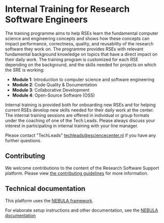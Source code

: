 
# Internal Training for Research Software Engineers
The training programme aims to help RSEs learn the fundamental computer science and engineering concepts and shows how these concepts can impact performance, correctness, quality, and reusability of the research software they work on. The programme provides RSEs with relevant fundamental background knowledge on topics that have a direct impact on their daily work. The training program is customized for each RSE depending on the background, and the skills needed for projects on which the SRE is working:

 - **Module 1**: Introduction to computer science and software engineering
 - **Module 2**: Code Quality & Documentation
 - **Module 3**: Collaborative Development   
 - **Module 4**: Open-Source Software (OSS)

Internal training is provided both for onboarding new RSEs and for helping current RSEs develop new skills needed for their daily work at the center. The internal training sessions are offered in individual or group formats under the coaching of one of the Tech Leads. Please always discuss your interest in participating in internal training with your line manager.

​Please contact "TechLeads" <techleads@esciencecenter.nl> if you have any further questions.

## Contributing
We welcome contributions to the content of the Research Software Support platform. Please view [the contributing guidelines](https://github.com/esciencecenter-digital-skills/research-software-support/blob/main/CONTRIBUTING.md) for more information.

## Technical documentation
This platform uses the [NEBULA framework](https://github.com/esciencecenter-digital-skills/NEBULA).

For elaborate setup instructions and other documentation, see the [NEBULA documentation](https://github.com/esciencecenter-digital-skills/NEBULA-docs)



